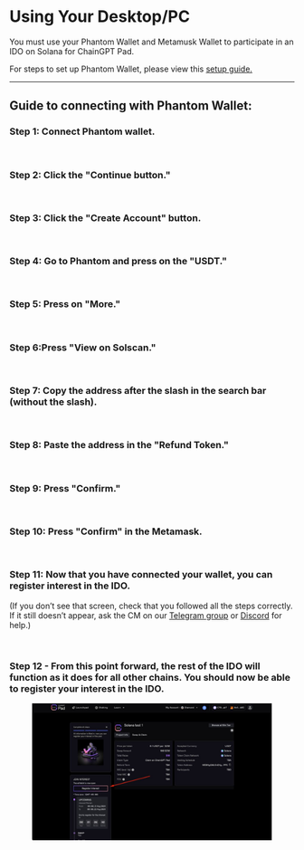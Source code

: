 # Using Your Desktop/PC

You must use your Phantom Wallet and Metamusk Wallet to participate in an IDO on Solana for ChainGPT Pad.

For steps to set up Phantom Wallet, please view this [setup guide.](https://www.kucoin.com/learn/web3/how-to-create-a-phantom-wallet)

***

## Guide to connecting with Phantom Wallet:

### Step 1: Connect Phantom wallet.

<figure><img src="https://lh7-rt.googleusercontent.com/docsz/AD_4nXcdCl_1ZMN9CQD1UaWfCiqLS53lr1SlmIzBaVGkvn4xuIbD42klMX-L0U3Q946k3doKa58YNm7TYGO0_TeBUXPLwF550EYQx3IeI8xntEpeiH169y9JTbc6KeDBy6Un2VzWjk09XGwdbWv67Sw8SrboqaPP?key=pJ11xngXYM0Ts19dj4Ieug" alt=""><figcaption></figcaption></figure>

### &#x20;Step 2: Click the "Continue button."

<figure><img src="https://lh7-rt.googleusercontent.com/docsz/AD_4nXfT-rZSy88zvafYcnMlm6V6gtcQ7xVs6tGXzpnUxJWXmCYFxjLZYDc3GP3cRyQ2lViro0SFbm80EpE5LADCzNUaybk1cXXddn-oXnRAKBOHaJI4Gy-XIZey39ohnKRW4CctfcZ3lI0wfq9xEiQbkJoGmhU?key=pJ11xngXYM0Ts19dj4Ieug" alt=""><figcaption></figcaption></figure>



### Step 3: Click the "Create Account" button.

<figure><img src="https://lh7-rt.googleusercontent.com/docsz/AD_4nXfsMruwYZ1vR8SGT4kXo0QKsK0fbvgOLFFy29-3JljciA97MsYI7ScAgvA5PEYkmg5GTxlToybiFccrI7ESMrCsfAAoBpm5XuKDnlMkvjFE-1lcbsXTdicpx6sU8-oOaCGCVLtxeBUTo4pkKw89sgmjvYNn?key=pJ11xngXYM0Ts19dj4Ieug" alt=""><figcaption></figcaption></figure>

### &#x20;Step 4: Go to Phantom and press on the "USDT."

<figure><img src="https://lh7-rt.googleusercontent.com/docsz/AD_4nXd1YLplQ4bEmkLmNB3YMn4BBz5ufmwdn7AR4Jlj28ApzXAH4cJmyEqUm4P7-1kH-TnVuamVRgluZPQxsqkvAhs_GsPh8D0WBSOt45KDDSnx9NbowzQKKgzRMF4L-Y5BeZzwdtIx7NL9OhmllNnOqzGj3x7F?key=pJ11xngXYM0Ts19dj4Ieug" alt=""><figcaption></figcaption></figure>



### Step 5: Press on "More."

<figure><img src="https://lh7-rt.googleusercontent.com/docsz/AD_4nXfa6O2rdA4mjVn9Kz3TJ00Jvnwca2RR5bY3CW95vqxxnLqhzSy1XXNfrBxCH2wG9dxHx9m0a7cdAPrJ--YEjYEGFtoL6AYcuZgZE8dlO_X_v6R6KeV_XDdipusMsm6x-rW8sMA6nsDtEbo0JNKhZzVP4l4?key=pJ11xngXYM0Ts19dj4Ieug" alt=""><figcaption></figcaption></figure>



### Step 6:Press "View on Solscan."

<figure><img src="https://lh7-rt.googleusercontent.com/docsz/AD_4nXcoxZo4hv79aO1bZjIQyjDFXbDhIx8-7hJ_FGfBeNW94MWcRC-_RkcejApc0VggEmCMV9BVnbuOlR0-XiA3P6K1OhN0BNK4cjXV_VUn8NDlRiG3xxtmCiUbkK1w4yVJco8f5j5695qIClC8IyzIwDVA8RE-?key=pJ11xngXYM0Ts19dj4Ieug" alt=""><figcaption></figcaption></figure>



### Step 7: Copy the address after the slash in the search bar (without the slash).

<figure><img src="https://lh7-rt.googleusercontent.com/docsz/AD_4nXdcCicd1mMNScrRz01LQGAgRdxg3GErBD2Zruzs4ojf5n_opDKKUXEw-QrJ2GI8FYcjDOL2wemruVgR4HnDL6WcciEVi-dHNNnp8yOxLW9dxIyjuVXSkAgafYFz7cOg0yXbxZ4We2dPEFaaT-qqUD6u09iw?key=pJ11xngXYM0Ts19dj4Ieug" alt=""><figcaption></figcaption></figure>



### Step 8: Paste the address in the "Refund Token."

<figure><img src="https://lh7-rt.googleusercontent.com/docsz/AD_4nXdUFICyzqK90NwSUeHYeicRbUYJaKGIoO7tW4j7JA-cK3NIvkS1BF4WwVm63Wf-unn0Kw23b2o-BySQeIC-DcjK2tbHPIktZ1woA7CBHosmgzUqZncLNh3rD0GLN5SoqkXQfLcPmhnPoDiZvPeSiHnM9xVH?key=pJ11xngXYM0Ts19dj4Ieug" alt=""><figcaption></figcaption></figure>



### Step 9: Press "Confirm."

<figure><img src="https://lh7-rt.googleusercontent.com/docsz/AD_4nXcYr378rkKqruXyq5jSLt0CTBfXIST57TVqVijUAplzWol9Qo0AsRUeKRbJzXl69so5BieGWX4-PoqDLPlFJEfltQb1ksPQsdDJP4kytvQoEyOoNLGrvrjAD1He00I1HwVqnekxWBK3hnmbjxrmgQGeloKD?key=pJ11xngXYM0Ts19dj4Ieug" alt=""><figcaption></figcaption></figure>



### Step 10: Press "Confirm" in the Metamask.

<figure><img src="https://lh7-rt.googleusercontent.com/docsz/AD_4nXfIl0kN6DqN94o-kvuVNLzivoRHPnzTI1sJOZ73QnqIFCoztcHHRoH3u6IIIKflEOmt8sQd4LRCi4pElcCAiMOZUSacWdGVkHJs6ymsaFgvQRaZX437EaxLjZ3lTs21Mh9n4CgZYVWgL8_DnxRK3Z5Ebe9x?key=pJ11xngXYM0Ts19dj4Ieug" alt=""><figcaption></figcaption></figure>



### Step 11: Now that you have connected your wallet, you can register interest in the IDO.&#x20;

(If you don’t see that screen, check that you followed all the steps correctly. If it still doesn’t appear, ask the CM on our [Telegram group](https://t.me/chaingpt) or [Discord](https://www.discord.gg/chaingpt) for help.)

<figure><img src="https://lh7-rt.googleusercontent.com/docsz/AD_4nXd8-Phxn-ueXKYoIhkJqjSxjGceJ2DcyJUn05Uv_qEOrCgK6WD6TVqGrBfzns4PXCYNZmQfP2tsurRjftn1hHd2McyiNtxC_BTf4-_EDCnyspoRHobKeITSaKQy2wwFJ5110-C8Z_XUWk4mcjqYdMvOjNaW?key=pJ11xngXYM0Ts19dj4Ieug" alt=""><figcaption></figcaption></figure>

### Step 12 - From this point forward, the rest of the IDO will function as it does for all other chains. You should now be able to register your interest in the IDO.&#x20;

<figure><img src="../../../.gitbook/assets/telegram-cloud-photo-size-5-6210573335251764677-y.jpg" alt=""><figcaption></figcaption></figure>
